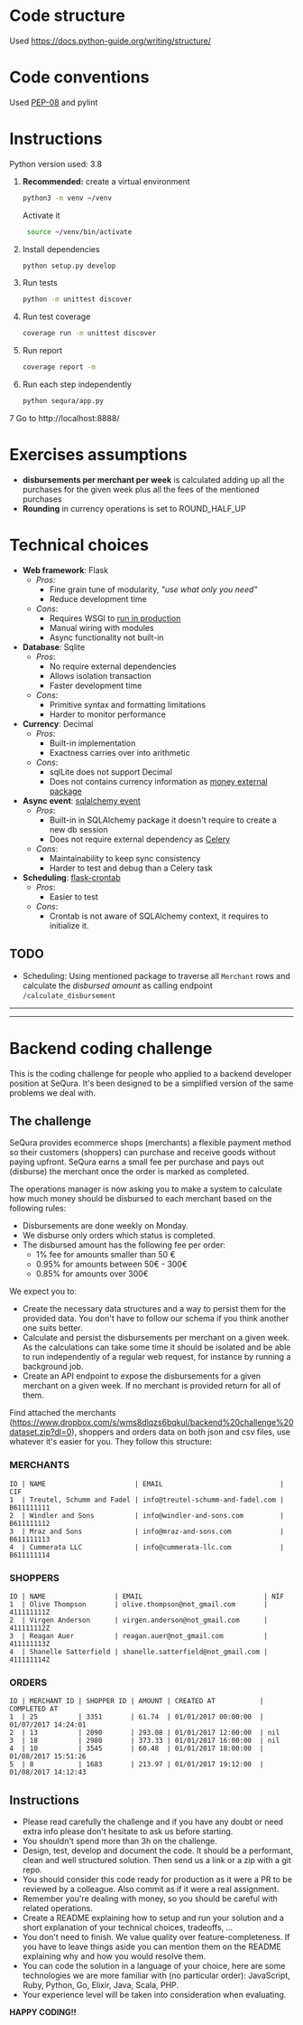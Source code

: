 Code structure
==============
Used https://docs.python-guide.org/writing/structure/

Code conventions
================
Used [PEP-08](https://www.python.org/dev/peps/pep-0008/) and pylint


Instructions
============
Python version used: 3.8

1. __Recommended:__ create a virtual environment
    ```bash
    python3 -m venv ~/venv 
    ```
    Activate it
    ```bash
     source ~/venv/bin/activate 
    ```
2. Install dependencies
    ```bash
    python setup.py develop
    ```
3. Run tests
    ```bash
    python -m unittest discover
    ```
4. Run test coverage
    ```bash
    coverage run -m unittest discover
    ```
5. Run report
    ```bash
    coverage report -m
    ```
6. Run each step independently
    ```bash
    python sequra/app.py
    ```

 7 Go to http://localhost:8888/

Exercises assumptions
=================
* __disbursements per merchant per week__ is calculated adding up all the purchases for the given week plus all the 
fees of the mentioned purchases
* __Rounding__ in currency operations is set to ROUND_HALF_UP
 
Technical choices
=================
* __Web framework__: Flask 
    * _Pros_: 
        * Fine grain tune of modularity, _"use what only you need"_
        * Reduce development time
    * _Cons_:
        * Requires WSGI to [run in production](https://flask.palletsprojects.com/en/1.1.x/deploying/#deployment)
        * Manual wiring with modules
        * Async functionality not built-in
* __Database__: Sqlite 
    * _Pros_:
        * No require external dependencies
        * Allows isolation transaction
        * Faster development time
    * _Cons_:
        * Primitive syntax and formatting limitations
        * Harder to monitor performance
* __Currency__: Decimal
    * _Pros_:
        * Built-in implementation
        * Exactness carries over into arithmetic
    * _Cons_:
        * sqlLite does not support Decimal
        * Does not contains currency information as [money external package](https://pypi.org/project/money/)
* __Async event__: [sqlalchemy event](https://docs.sqlalchemy.org/en/13/core/event.html)
    * _Pros_:
        * Built-in in SQLAlchemy package it doesn't require to create a new db session
        * Does not require external dependency as [Celery](https://flask.palletsprojects.com/en/1.1.x/patterns/celery/)
    * _Cons_:
        * Maintainability to keep sync consistency
        * Harder to test and debug than a Celery task
* __Scheduling__: [flask-crontab](https://pypi.org/project/flask-crontab/)
    * _Pros_:
        * Easier to test
    * _Cons_:
        * Crontab is not aware of SQLAlchemy context, it requires to initialize it.
        
TODO
----
* Scheduling: Using mentioned package to traverse all `Merchant` rows and calculate the _disbursed amount_ as calling endpoint `/calculate_disbursement`
_____
_____


# Backend coding challenge
This is the coding challenge for people who applied to a backend developer position at SeQura. It's been designed to be a simplified version of the same problems we deal with.

## The challenge
SeQura provides ecommerce shops (merchants) a flexible payment method so their customers (shoppers) can purchase and receive goods without paying upfront. SeQura earns a small fee per purchase and pays out (disburse) the merchant once the order is marked as completed.

The operations manager is now asking you to make a system to calculate how much money should be disbursed to each merchant based on the following rules:

* Disbursements are done weekly on Monday.
* We disburse only orders which status is completed.
* The disbursed amount has the following fee per order:
  * 1% fee for amounts smaller than 50 €
  * 0.95% for amounts between 50€ - 300€
  * 0.85% for amounts over 300€

We expect you to:

* Create the necessary data structures and a way to persist them for the provided data. You don't have to follow our schema if you think another one suits better.
* Calculate and persist the disbursements per merchant on a given week. As the calculations can take some time it should be isolated and be able to run independently of a regular web request, for instance by running a background job.
* Create an API endpoint to expose the disbursements for a given merchant on a given week. If no merchant is provided return for all of them.

Find attached the merchants (https://www.dropbox.com/s/wms8dlqzs6bqkul/backend%20challenge%20dataset.zip?dl=0), shoppers and orders data on both json and csv files, use whatever it's easier for you. They follow this structure:

### MERCHANTS

```
ID | NAME                      | EMAIL                             | CIF
1  | Treutel, Schumm and Fadel | info@treutel-schumm-and-fadel.com | B611111111
2  | Windler and Sons          | info@windler-and-sons.com         | B611111112
3  | Mraz and Sons             | info@mraz-and-sons.com            | B611111113
4  | Cummerata LLC             | info@cummerata-llc.com            | B611111114
```

### SHOPPERS

```
ID | NAME                 | EMAIL                              | NIF
1  | Olive Thompson       | olive.thompson@not_gmail.com       | 411111111Z
2  | Virgen Anderson      | virgen.anderson@not_gmail.com      | 411111112Z
3  | Reagan Auer          | reagan.auer@not_gmail.com          | 411111113Z
4  | Shanelle Satterfield | shanelle.satterfield@not_gmail.com | 411111114Z
```

### ORDERS

```
ID | MERCHANT ID | SHOPPER ID | AMOUNT | CREATED AT           | COMPLETED AT
1  | 25          | 3351       | 61.74  | 01/01/2017 00:00:00  | 01/07/2017 14:24:01
2  | 13          | 2090       | 293.08 | 01/01/2017 12:00:00  | nil
3  | 18          | 2980       | 373.33 | 01/01/2017 16:00:00  | nil
4  | 10          | 3545       | 60.48  | 01/01/2017 18:00:00  | 01/08/2017 15:51:26
5  | 8           | 1683       | 213.97 | 01/01/2017 19:12:00  | 01/08/2017 14:12:43
```

## Instructions
* Please read carefully the challenge and if you have any doubt or need extra info please don't hesitate to ask us before starting.
* You shouldn't spend more than 3h on the challenge.
* Design, test, develop and document the code. It should be a performant, clean and well structured solution. Then send us a link or a zip with a git repo.
* You should consider this code ready for production as it were a PR to be reviewed by a colleague. Also commit as if it were a real assignment.
* Remember you're dealing with money, so you should be careful with related operations.
* Create a README explaining how to setup and run your solution and a short explanation of your technical choices, tradeoffs, ...
* You don't need to finish. We value quality over feature-completeness. If you have to leave things aside you can mention them on the README explaining why and how you would resolve them.
* You can code the solution in a language of your choice, here are some technologies we are more familiar with (no particular order): JavaScript, Ruby, Python, Go, Elixir, Java, Scala, PHP.
* Your experience level will be taken into consideration when evaluating.

**HAPPY CODING!!**
